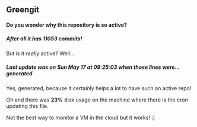 ## Greengit

#### Do you wonder why this repository is so active?

##### After all it has 11053 commits!

But is it *really* active? Well...

##### Last update was on Sun May 17 at 09:25:03 when those lines were... generated

Yes, generated, because it certainly helps a lot to have such an active repo!

Oh and there was **23%** disk usage on the machine
where there is the cron updating this file.

Not the best way to monitor a VM in the cloud but it works! :)
